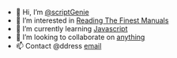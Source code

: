 - 👋 Hi, I’m [@scriptGenie](https://github.com/scriptGenie)
- 👀 I’m interested in [Reading The Finest Manuals](https://devdocs.io/javascript/)
- 🌱 I’m currently learning [Javascript](https://developer.mozilla.org/en-US/docs/Web/JavaScript)
- 💞️ I’m looking to collaborate on [anything](https://something.com/)
- 📫 Contact @ddress [email](scriptGenie@protonmail.com)

<!---
scriptGenie/scriptGenie is a ✨ special ✨ repository because its `README.md` (this file) appears on your GitHub profile.
You can click the Preview link to take a look at your changes.
--->
